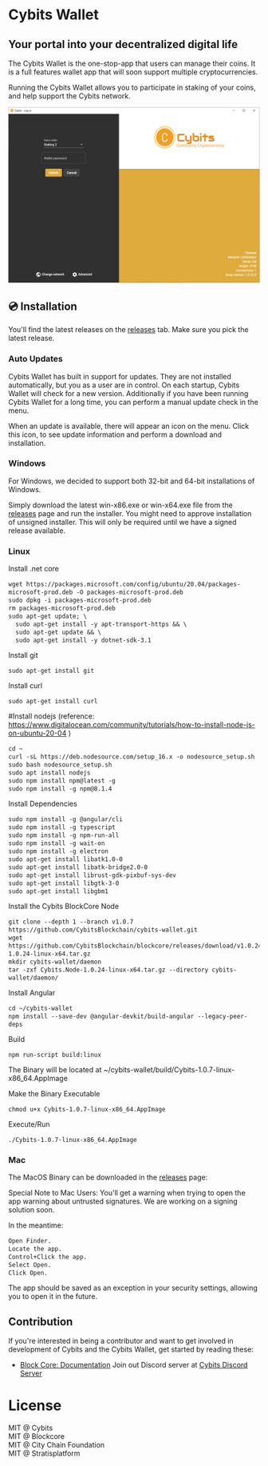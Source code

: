 Cybits Wallet
===============

Your portal into your decentralized digital life
----------------------------

The Cybits Wallet is the one-stop-app that users can manage their coins.
It is a full features wallet app that will soon support multiple cryptocurrencies.

Running the Cybits Wallet allows you to participate in staking of your coins, and help support the Cybits network. 

![Cybits Wallet screenshot (2021-11-01)](doc/images/cybits-wallet.png "Cybits Wallet (2021-11-01)")

## 💿 Installation

You'll find the latest releases on the [releases](https://github.com/CybitsBlockchain/cybits-wallet/releases) tab. Make sure you pick the latest release.

### Auto Updates

Cybits Wallet has built in support for updates. They are not installed automatically, but you as
a user are in control. On each startup, Cybits Wallet will check for a new version. Additionally if
you have been running Cybits Wallet for a long time, you can perform a manual update check in the menu.

When an update is available, there will appear an icon on the menu. Click this icon, to see
update information and perform a download and installation.

### Windows

For Windows, we decided to support both 32-bit and 64-bit installations of Windows.  

Simply download the latest win-x86.exe or win-x64.exe file from the [releases](https://github.com/CybitsBlockchain/cybits-wallet/releases) page and run
the installer. You might need to approve installation of unsigned installer. This will only
be required until we have a signed release available.

### Linux

Install .net core
```
wget https://packages.microsoft.com/config/ubuntu/20.04/packages-microsoft-prod.deb -O packages-microsoft-prod.deb
sudo dpkg -i packages-microsoft-prod.deb
rm packages-microsoft-prod.deb
sudo apt-get update; \
  sudo apt-get install -y apt-transport-https && \
  sudo apt-get update && \
  sudo apt-get install -y dotnet-sdk-3.1
```
Install git
```
sudo apt-get install git
```
Install curl
```
sudo apt-get install curl
```
#Install nodejs (reference: https://www.digitalocean.com/community/tutorials/how-to-install-node-js-on-ubuntu-20-04 )
```
cd ~
curl -sL https://deb.nodesource.com/setup_16.x -o nodesource_setup.sh
sudo bash nodesource_setup.sh
sudo apt install nodejs
sudo npm install npm@latest -g
sudo npm install -g npm@8.1.4
```

Install Dependencies
```
sudo npm install -g @angular/cli
sudo npm install -g typescript
sudo npm install -g npm-run-all
sudo npm install -g wait-on
sudo npm install -g electron 
sudo apt-get install libatk1.0-0
sudo apt-get install libatk-bridge2.0-0
sudo apt-get install librust-gdk-pixbuf-sys-dev
sudo apt-get install libgtk-3-0
sudo apt-get install libgbm1
```

Install the Cybits BlockCore Node
```
git clone --depth 1 --branch v1.0.7 https://github.com/CybitsBlockchain/cybits-wallet.git
wget https://github.com/CybitsBlockchain/blockcore/releases/download/v1.0.24/Cybits.Node-1.0.24-linux-x64.tar.gz
mkdir cybits-wallet/daemon
tar -zxf Cybits.Node-1.0.24-linux-x64.tar.gz --directory cybits-wallet/daemon/
```

Install Angular
```
cd ~/cybits-wallet
npm install --save-dev @angular-devkit/build-angular --legacy-peer-deps
```

Build
```
npm run-script build:linux
```
The Binary will be located at ~/cybits-wallet/build/Cybits-1.0.7-linux-x86_64.AppImage

Make the Binary Executable
```
chmod u+x Cybits-1.0.7-linux-x86_64.AppImage
```

Execute/Run
```
./Cybits-1.0.7-linux-x86_64.AppImage
```

### Mac

The MacOS Binary can be downloaded in the [releases](https://github.com/CybitsBlockchain/cybits-wallet/releases) page:

Special Note to Mac Users:
You'll get a warning when trying to open the app warning about untrusted signatures. We are working on a signing solution soon.  

In the meantime:
```
Open Finder.
Locate the app.
Control+Click the app.
Select Open.
Click Open.
```

The app should be saved as an exception in your security settings, allowing you to open it in the future.

## Contribution

If you're interested in being a contributor and want to get involved in development of Cybits and the Cybits Wallet, get started by reading these:

* [Block Core: Documentation](https://docs.blockcore.net)
Join out Discord server at [Cybits Discord Server](https://discord.gg/aDSRZ5DApw)

# License

MIT @ Cybits   
MIT @ Blockcore   
MIT @ City Chain Foundation   
MIT @ Stratisplatform   
